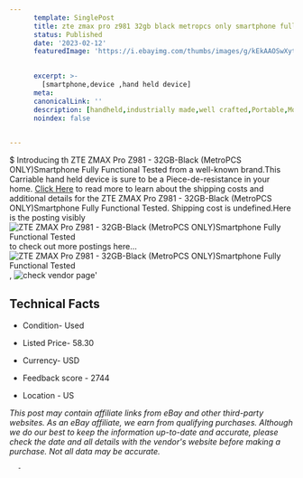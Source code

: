 ```yaml
---
      template: SinglePost
      title: zte zmax pro z981 32gb black metropcs only smartphone fully functional tested
      status: Published
      date: '2023-02-12'
      featuredImage: 'https://i.ebayimg.com/thumbs/images/g/kEkAAOSwXytj0CaV/s-l225.jpg'
       

      excerpt: >-
        [smartphone,device ,hand held device]
      meta:
      canonicalLink: ''
      description: [handheld,industrially made,well crafted,Portable,Mobile,Compact,Convenient,Lightweight,Maneuverable,Man-portable,Miniature,Carriable,Hand-held,Light,Holdable,Transportable,Mobile device,Pocket-sized,On-the-go,Wireless,Cordless,Compact size,Convenient size, smartphone,device ,hand held device]
      noindex: false
      

---
```

$
      Introducing th ZTE ZMAX Pro Z981 - 32GB-Black (MetroPCS ONLY)Smartphone Fully Functional Tested from a well-known brand.This Carriable hand held device is sure to be a Piece-de-resistance in your home. [Click Here](https://www.ebay.com/itm/175585568777?hash=item28e1b72809%3Ag%3AkEkAAOSwXytj0CaV&amdata=enc%3AAQAHAAAA0ObN%2B81rXkGZAjH8j6td2dQmCUAsdaALbPKFgMEYdt1dwZDX37FEFnTwqa%2BSqJxuJordBu9PMIuRwJnoUHc89WfGFQn1loz9GIW%2FV60e0wWZpV4A%2B3%2FSpbpW6GjGxLKcvjql6J1v513xahkxIYfW0jf9zbSnHOdJBbKhmI0HLL8nLAvh%2BtXcejSgiE7wLoAszqdLx8Rn86nkBITQmZbR2UPyGf%2Fw6bMd%2FHqvcvnHiHpJUUf7N7WS4Jpds3rNeFP5X0q1dMx3La%2FzfW92h0J94qA%3D&mkevt=1&mkcid=1&mkrid=711-53200-19255-0&campid=%253CePNCampaignId%253E&customid=%253CreferenceId%253E&toolid=10049) to read more to learn about the shipping costs and additional details for the ZTE ZMAX Pro Z981 - 32GB-Black (MetroPCS ONLY)Smartphone Fully Functional Tested. Shipping cost is undefined.Here is the posting visibly ![ZTE ZMAX Pro Z981 - 32GB-Black (MetroPCS ONLY)Smartphone Fully Functional Tested](https://i.ebayimg.com/thumbs/images/g/kEkAAOSwXytj0CaV/s-l225.jpg) to check out more postings here... ![ZTE ZMAX Pro Z981 - 32GB-Black (MetroPCS ONLY)Smartphone Fully Functional Tested](https://i.ebayimg.com/images/g/kEkAAOSwXytj0CaV/s-l1600.jpg), ![check vendor page](https://origin-galleryplus.ebayimg.com/ws/web/175585568777_2_0_1/225x225.jpg,https://origin-galleryplus.ebayimg.com/ws/web/175585568777_3_0_1/225x225.jpg,https://origin-galleryplus.ebayimg.com/ws/web/175585568777_4_0_1/225x225.jpg,https://origin-galleryplus.ebayimg.com/ws/web/175585568777_5_0_1/225x225.jpg)'

      

 ## Technical Facts 



     
      

 - Condition- Used 


      

 - Listed Price- 58.30 


      

 - Currency- USD 


      

 - Feedback score - 2744 


      

 - Location - US 


      
      

 *_This post may contain affiliate links from eBay and other third-party websites. As an eBay affiliate, we earn from qualifying purchases. Although we do our best to keep the information up-to-date and accurate, please check the date and all details with the vendor's website before making a purchase. Not all data may be accurate._*




      -
